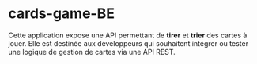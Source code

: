 # cards-game-BE
Cette application expose une API permettant de **tirer** et **trier** des cartes à jouer.   Elle est destinée aux développeurs qui souhaitent intégrer ou tester une logique de gestion de cartes via une API REST. 
